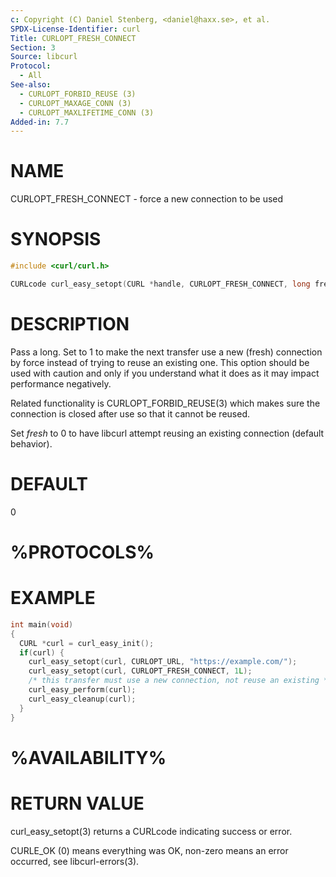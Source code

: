 ```yaml
---
c: Copyright (C) Daniel Stenberg, <daniel@haxx.se>, et al.
SPDX-License-Identifier: curl
Title: CURLOPT_FRESH_CONNECT
Section: 3
Source: libcurl
Protocol:
  - All
See-also:
  - CURLOPT_FORBID_REUSE (3)
  - CURLOPT_MAXAGE_CONN (3)
  - CURLOPT_MAXLIFETIME_CONN (3)
Added-in: 7.7
---
```


# NAME

CURLOPT_FRESH_CONNECT - force a new connection to be used

# SYNOPSIS

~~~c
#include <curl/curl.h>

CURLcode curl_easy_setopt(CURL *handle, CURLOPT_FRESH_CONNECT, long fresh);
~~~

# DESCRIPTION

Pass a long. Set to 1 to make the next transfer use a new (fresh) connection
by force instead of trying to reuse an existing one. This option should be
used with caution and only if you understand what it does as it may impact
performance negatively.

Related functionality is CURLOPT_FORBID_REUSE(3) which makes sure the
connection is closed after use so that it cannot be reused.

Set *fresh* to 0 to have libcurl attempt reusing an existing connection
(default behavior).

# DEFAULT

0

# %PROTOCOLS%

# EXAMPLE

~~~c
int main(void)
{
  CURL *curl = curl_easy_init();
  if(curl) {
    curl_easy_setopt(curl, CURLOPT_URL, "https://example.com/");
    curl_easy_setopt(curl, CURLOPT_FRESH_CONNECT, 1L);
    /* this transfer must use a new connection, not reuse an existing */
    curl_easy_perform(curl);
    curl_easy_cleanup(curl);
  }
}
~~~

# %AVAILABILITY%

# RETURN VALUE

curl_easy_setopt(3) returns a CURLcode indicating success or error.

CURLE_OK (0) means everything was OK, non-zero means an error occurred, see
libcurl-errors(3).
